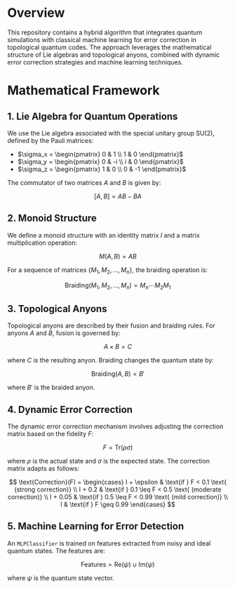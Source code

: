 # Overview

This repository contains a hybrid algorithm that integrates quantum simulations with classical machine learning for error correction in topological quantum codes. The approach leverages the mathematical structure of Lie algebras and topological anyons, combined with dynamic error correction strategies and machine learning techniques.

# Mathematical Framework

## 1. Lie Algebra for Quantum Operations

We use the Lie algebra associated with the special unitary group $\text{SU}(2)$, defined by the Pauli matrices:

- $\sigma_x = \begin{pmatrix}
0 & 1 \\
1 & 0
\end{pmatrix}$
- $\sigma_y = \begin{pmatrix}
0 & -i \\
i & 0
\end{pmatrix}$
- $\sigma_z = \begin{pmatrix}
1 & 0 \\
0 & -1
\end{pmatrix}$

The commutator of two matrices $A$ and $B$ is given by:

$$
[A, B] = AB - BA
$$

## 2. Monoid Structure

We define a monoid structure with an identity matrix $I$ and a matrix multiplication operation:

$$
M(A, B) = AB
$$

For a sequence of matrices $\{M_1, M_2, \ldots, M_n\}$, the braiding operation is:

$$
\text{Braiding}(M_1, M_2, \ldots, M_n) = M_n \cdots M_2 M_1
$$

## 3. Topological Anyons

Topological anyons are described by their fusion and braiding rules. For anyons $A$ and $B$, fusion is governed by:

$$
A \times B = C
$$

where $C$ is the resulting anyon. Braiding changes the quantum state by:

$$
\text{Braiding}(A, B) = B'
$$

where $B'$ is the braided anyon.

## 4. Dynamic Error Correction

The dynamic error correction mechanism involves adjusting the correction matrix based on the fidelity $F$:

$$
F = \text{Tr}(\rho \sigma)
$$

where $\rho$ is the actual state and $\sigma$ is the expected state. The correction matrix adapts as follows:

$$
\text{Correction}(F) = \begin{cases}
I + \epsilon & \text{if } F < 0.1 \text{ (strong correction)} \\
I + 0.2 & \text{if } 0.1 \leq F < 0.5 \text{ (moderate correction)} \\
I + 0.05 & \text{if } 0.5 \leq F < 0.99 \text{ (mild correction)} \\
I & \text{if } F \geq 0.99
\end{cases}
$$

## 5. Machine Learning for Error Detection

An `MLPClassifier` is trained on features extracted from noisy and ideal quantum states. The features are:

$$
\text{Features} = \text{Re}(\psi) \cup \text{Im}(\psi)
$$

where $\psi$ is the quantum state vector.
